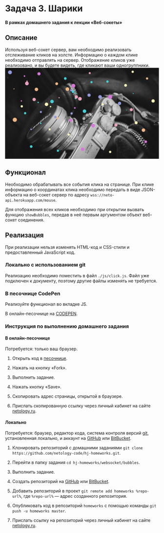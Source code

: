 # Задача 3. Шарики

#### В рамках домашнего задания к лекции «Веб-сокеты»

## Описание

Используя веб-сокет сервер, вам необходимо реализовать отслеживание кликов на холсте. Информацию о каждом клике необходимо отправлять на сервер. Отображение кликов уже реализовано, и вы будете видеть, где кликают ваши одногруппники.
![Шарики](./res/preview.png)

## Функционал

Необходимо обрабатывать все события клика на странице. При клике информацию о координатах клика необходимо передать в виде JSON-объекта на веб-сокет сервер по адресу `wss://neto-api.herokuapp.com/mouse`.

Для отображения всех кликов необходимо при открытии вызвать функцию `showBubbles`, передав в неё первым аргументом объект веб-сокет соединения.

## Реализация

При реализации нельзя изменять HTML-код и CSS-стили и предоставленный JavaScript код.

### Локально с использованием git

Реализацию необходимо поместить в файл `./js/click.js`. Файл уже подключен к документу, поэтому другие файлы изменять не требуется.

### В песочнице CodePen

Реализуйте функционал во вкладке JS.

В онлайн-песочнице на [CODEPEN](https://codepen.io/dfitiskin/pen/awXpPG).

### Инструкция по выполнению домашнего задания

#### В онлайн-песочнице

Потребуется: только ваш браузер.

1. Открыть код в [песочнице](https://codepen.io/dfitiskin/pen/awXpPG).

2. Нажать на кнопку «Fork».

3. Выполнить задание.

4. Нажать кнопку «Save».

5. Скопировать адрес страницы, открытой в браузере.

6. Прислать скопированную ссылку через личный кабинет на сайте [netology.ru](http://netology.ru/).    

#### Локально

Потребуется: браузер, редактор кода, система контроля версий [git](https://git-scm.com), установленная локально, и аккаунт на [GitHub](https://github.com/) или [BitBucket](https://bitbucket.org/).

1. Клонировать репозиторий с домашними заданиями `git clone https://github.com/netology-code/hj-homeworks.git`.

2. Перейти в папку задания `cd hj-homeworks/websocket/bubbles`.

3. Выполнить задание.

4. Создать репозиторий на [GitHub](https://github.com/) или [BitBucket](https://bitbucket.org/).

5. Добавить репозиторий в проект `git remote add homeworks %repo-url%`, где `%repo-url%` — адрес созданного репозитория.

6. Опубликовать код в репозиторий `homeworks` с помощью команды `git push -u homeworks master`.

7. Прислать ссылку на репозиторий через личный кабинет на сайте [netology.ru](http://netology.ru/).
